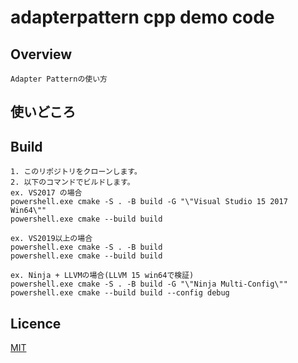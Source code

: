 # adapterpattern cpp demo code

## Overview

    Adapter Patternの使い方

## 使いどころ


## Build

    1. このリポジトリをクローンします。  
    2. 以下のコマンドでビルドします。  
    ex. VS2017 の場合  
    powershell.exe cmake -S . -B build -G "\"Visual Studio 15 2017 Win64\""  
    powershell.exe cmake --build build  

    ex. VS2019以上の場合  
    powershell.exe cmake -S . -B build  
    powershell.exe cmake --build build  

    ex. Ninja + LLVMの場合(LLVM 15 win64で検証)  
    powershell.exe cmake -S . -B build -G "\"Ninja Multi-Config\""  
    powershell.exe cmake --build build --config debug

## Licence

[MIT](https://github.com/IwachanOrigin/adapter_cpp/blob/master/LICENSE)

